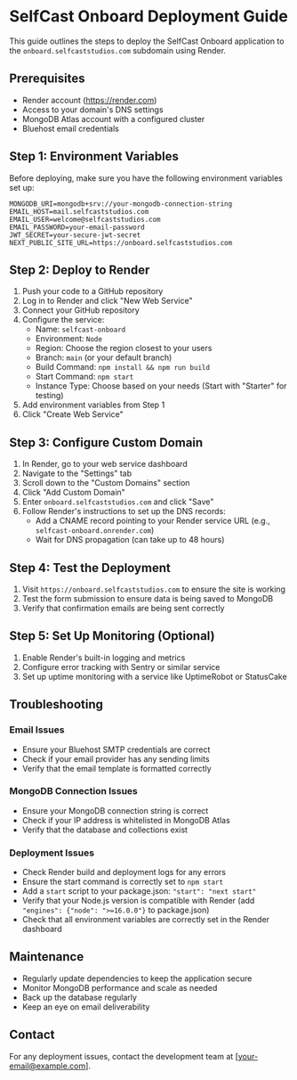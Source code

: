 # SelfCast Onboard Deployment Guide

This guide outlines the steps to deploy the SelfCast Onboard application to the `onboard.selfcaststudios.com` subdomain using Render.

## Prerequisites

- Render account (https://render.com)
- Access to your domain's DNS settings
- MongoDB Atlas account with a configured cluster
- Bluehost email credentials

## Step 1: Environment Variables

Before deploying, make sure you have the following environment variables set up:

```
MONGODB_URI=mongodb+srv://your-mongodb-connection-string
EMAIL_HOST=mail.selfcaststudios.com
EMAIL_USER=welcome@selfcaststudios.com
EMAIL_PASSWORD=your-email-password
JWT_SECRET=your-secure-jwt-secret
NEXT_PUBLIC_SITE_URL=https://onboard.selfcaststudios.com
```

## Step 2: Deploy to Render

1. Push your code to a GitHub repository
2. Log in to Render and click "New Web Service"
3. Connect your GitHub repository
4. Configure the service:
   - Name: `selfcast-onboard`
   - Environment: `Node`
   - Region: Choose the region closest to your users
   - Branch: `main` (or your default branch)
   - Build Command: `npm install && npm run build`
   - Start Command: `npm start`
   - Instance Type: Choose based on your needs (Start with "Starter" for testing)
5. Add environment variables from Step 1
6. Click "Create Web Service"

## Step 3: Configure Custom Domain

1. In Render, go to your web service dashboard
2. Navigate to the "Settings" tab
3. Scroll down to the "Custom Domains" section
4. Click "Add Custom Domain"
5. Enter `onboard.selfcaststudios.com` and click "Save"
6. Follow Render's instructions to set up the DNS records:
   - Add a CNAME record pointing to your Render service URL (e.g., `selfcast-onboard.onrender.com`)
   - Wait for DNS propagation (can take up to 48 hours)

## Step 4: Test the Deployment

1. Visit `https://onboard.selfcaststudios.com` to ensure the site is working
2. Test the form submission to ensure data is being saved to MongoDB
3. Verify that confirmation emails are being sent correctly

## Step 5: Set Up Monitoring (Optional)

1. Enable Render's built-in logging and metrics
2. Configure error tracking with Sentry or similar service
3. Set up uptime monitoring with a service like UptimeRobot or StatusCake

## Troubleshooting

### Email Issues
- Ensure your Bluehost SMTP credentials are correct
- Check if your email provider has any sending limits
- Verify that the email template is formatted correctly

### MongoDB Connection Issues
- Ensure your MongoDB connection string is correct
- Check if your IP address is whitelisted in MongoDB Atlas
- Verify that the database and collections exist

### Deployment Issues
- Check Render build and deployment logs for any errors
- Ensure the start command is correctly set to `npm start`
- Add a `start` script to your package.json: `"start": "next start"`
- Verify that your Node.js version is compatible with Render (add `"engines": {"node": ">=16.0.0"}` to package.json)
- Check that all environment variables are correctly set in the Render dashboard

## Maintenance

- Regularly update dependencies to keep the application secure
- Monitor MongoDB performance and scale as needed
- Back up the database regularly
- Keep an eye on email deliverability

## Contact

For any deployment issues, contact the development team at [your-email@example.com].
